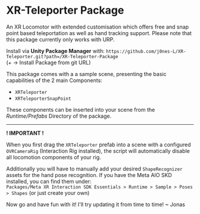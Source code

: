 # XR-Teleporter Package

An XR Locomotor with extended customisation which offers free and snap point based teleportation as well as hand tracking support. Please note that this package currently only works with URP.

Install via **Unity Package Manager** with: `https://github.com/j0nes-L/XR-Teleporter.git?path=/XR-Teleporter-Package`  
(+ -> Install Package from git URL)  

This package comes with a a sample scene, presenting the basic capabilities of the 2 main Components: 
- `XRTeleporter`
- `XRTeleporterSnapPoint`

These components can be inserted into your scene from the _Runtime/Prefabs_ Directory of the package.

---

**! IMPORTANT !**  

When you first drag the `XRTeleporter` prefab into a scene with a configured `OVRCameraRig` (Interaction Rig installed), the script will automatically disable all locomotion components of your rig. 

Additionally you will have to manually add your desired `ShapeRecognizer` assets for the hand pose recognition. If you have the Meta AIO SKD installed, you can find them under:  
`Packages/Meta XR Interaction SDK Essentials > Runtime > Sample > Poses > Shapes` (or just create your own)

Now go and have fun with it! I'll try updating it from time to time!
~ Jonas
